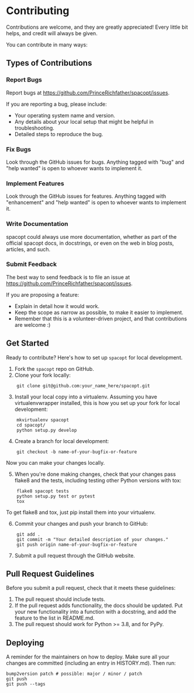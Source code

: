 # Contributing


Contributions are welcome, and they are greatly appreciated! Every little bit
helps, and credit will always be given.

You can contribute in many ways:

## Types of Contributions

### Report Bugs

Report bugs at https://github.com/PrinceRichfather/spacopt/issues.

If you are reporting a bug, please include:

* Your operating system name and version.
* Any details about your local setup that might be helpful in troubleshooting.
* Detailed steps to reproduce the bug.

### Fix Bugs

Look through the GitHub issues for bugs. Anything tagged with "bug" and "help
wanted" is open to whoever wants to implement it.

### Implement Features

Look through the GitHub issues for features. Anything tagged with "enhancement"
and "help wanted" is open to whoever wants to implement it.

### Write Documentation

spacopt could always use more documentation, whether as part of the
official spacopt docs, in docstrings, or even on the web in blog posts,
articles, and such.

### Submit Feedback

The best way to send feedback is to file an issue at https://github.com/PrinceRichfather/spacopt/issues.

If you are proposing a feature:

* Explain in detail how it would work.
* Keep the scope as narrow as possible, to make it easier to implement.
* Remember that this is a volunteer-driven project, and that contributions
  are welcome :)

## Get Started

Ready to contribute? Here's how to set up `spacopt` for local development.

1. Fork the `spacopt` repo on GitHub.
2. Clone your fork locally:

```
    git clone git@github.com:your_name_here/spacopt.git
```

3. Install your local copy into a virtualenv. Assuming you have virtualenvwrapper installed, this is how you set up your fork for local development:

```
    mkvirtualenv spacopt
    cd spacopt/
    python setup.py develop
```

4. Create a branch for local development:

```
    git checkout -b name-of-your-bugfix-or-feature
```
Now you can make your changes locally.

5. When you're done making changes, check that your changes pass flake8 and the
   tests, including testing other Python versions with tox:

``` 
    flake8 spacopt tests
    python setup.py test or pytest
    tox
```

   To get flake8 and tox, just pip install them into your virtualenv.

6. Commit your changes and push your branch to GitHub:

```
    git add .
    git commit -m "Your detailed description of your changes."
    git push origin name-of-your-bugfix-or-feature
```

7. Submit a pull request through the GitHub website.

## Pull Request Guidelines

Before you submit a pull request, check that it meets these guidelines:

1. The pull request should include tests.
2. If the pull request adds functionality, the docs should be updated. Put
   your new functionality into a function with a docstring, and add the
   feature to the list in README.md.
3. The pull request should work for Python >= 3.8, and for PyPy.

## Deploying

A reminder for the maintainers on how to deploy.
Make sure all your changes are committed (including an entry in HISTORY.md).
Then run:
```
bump2version patch # possible: major / minor / patch
git push
git push --tags
```

